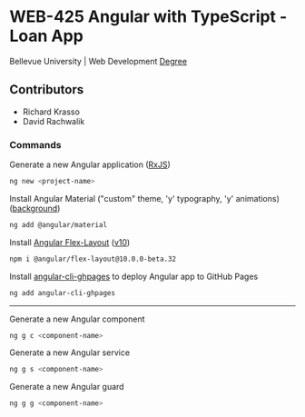 # WEB-425 Angular with TypeScript - Loan App

Bellevue University | Web Development [Degree](http://www.bellevue.edu/degrees/bachelor/web-development-bs "Designed by developers for developers.")

## Contributors

- Richard Krasso
- David Rachwalik

### Commands

Generate a new Angular application ([RxJS](https://www.learnrxjs.io))

```bash
ng new <project-name>
```

Install Angular Material ("custom" theme, 'y' typography, 'y' animations) ([background](https://material.angular.io/guide/theming#application-background-color))

```bash
ng add @angular/material
```

Install [Angular Flex-Layout](https://github.com/angular/flex-layout) ([v10](https://www.npmjs.com/package/@angular/flex-layout/v/10.0.0-beta.32))

```bash
npm i @angular/flex-layout@10.0.0-beta.32
```

Install [angular-cli-ghpages](https://www.npmjs.com/package/angular-cli-ghpages) to deploy Angular app to GitHub Pages

```bash
ng add angular-cli-ghpages
```

---

Generate a new Angular component

```bash
ng g c <component-name>
```

Generate a new Angular service

```bash
ng g s <component-name>
```

Generate a new Angular guard

```bash
ng g g <component-name>
```
